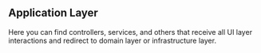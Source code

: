 ## Application Layer

Here you can find controllers, services, and others that receive all UI layer interactions and redirect to domain layer or infrastructure layer.
